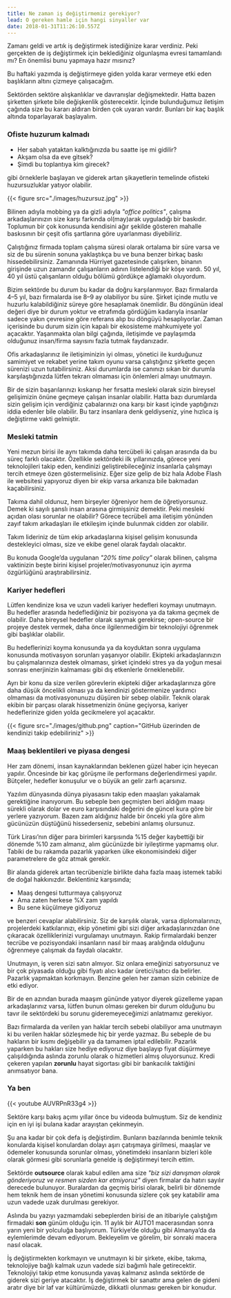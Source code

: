 ```yaml
---
title: Ne zaman iş değiştirmemiz gerekiyor?
lead: O gereken hamle için hangi sinyaller var
date: 2018-01-31T11:26:10.557Z
---
```


Zamanı geldi ve artık iş değiştirmek istediğinize karar verdiniz. Peki gerçekten de iş değiştirmek için beklediğiniz olgunlaşma evresi tamamlandı mı? En önemlisi bunu yapmaya hazır mısınız?

Bu haftaki yazımda iş değiştirmeye giden yolda karar vermeye etki eden başlıkların altını çizmeye çalışacağım.

Sektörden sektöre alışkanlıklar ve davranışlar değişmektedir. Hatta bazen şirketten şirkete bile değişkenlik gösterecektir. İçinde bulunduğumuz iletişim çağında size bu kararı aldıran birden çok uyaran vardır. Bunları bir kaç başlık altında toparlayarak başlayalım.

### Ofiste huzurum kalmadı
* Her sabah yataktan kalktığınızda bu saatte işe mi gidilir?
* Akşam olsa da eve gitsek?
* Şimdi bu toplantıya kim girecek?

gibi örneklerle başlayan ve giderek artan şikayetlerin temelinde ofisteki huzursuzluklar yatıyor olabilir.

{{< figure src="./images/huzursuz.jpg" >}}

Bilinen adıyla mobbing ya da gizli adıyla _"office politics"_, çalışma arkadaşlarınızın size karşı farkında ol(may)arak uyguladığı bir baskıdır. Toplumun bir çok konusunda kendisini ağır şekilde gösteren mahalle baskısının bir çeşit ofis şartlarına göre uyarlanması diyebiliriz.

Çalıştığınız firmada toplam çalışma süresi olarak ortalama bir süre varsa ve siz de bu sürenin sonuna yaklaştıkça bu ve buna benzer birkaç baskı hissedebilirsiniz. Zamanında Hürriyet gazetesinde çalışırken, binanın girişinde uzun zamandır çalışanların adının listelendiği bir köşe vardı. 50 yıl, 40 yıl üstü çalışanların olduğu bölümü gördükçe ağlamaklı oluyordum.

Bizim sektörde bu durum bu kadar da doğru karşılanmıyor. Bazı firmalarda 4–5 yıl, bazı firmalarda ise 8–9 ay olabiliyor bu süre. Şirket içinde mutlu ve huzurlu kalabildiğiniz süreye göre hesaplamak önemlidir. Bu döngünün ideal değeri diye bir durum yoktur ve etrafımda gördüğüm kadarıyla insanlar sadece yakın çevresine göre referans alıp bu döngüyü hesaplıyorlar. Zaman içerisinde bu durum sizin için kapalı bir ekosisteme mahkumiyete yol açacaktır. Yaşanmakta olan bilgi çağında, iletişimde ve paylaşımda olduğunuz insan/firma sayısını fazla tutmak faydanızadır.

Ofis arkadaşlarınız ile iletişiminizin iyi olması, yönetici ile kurduğunuz samimiyet ve rekabet yerine takım oyunu varsa çalıştığınız şirkette geçen sürenizi uzun tutabilirsiniz. Aksi durumlarda ise canınızı sıkan bir durumla karşılaştığınızda lütfen tekrarı olmaması için önlemleri almayı unutmayın.

Bir de sizin başarılarınızı kıskanıp her fırsatta mesleki olarak sizin bireysel gelişimizin önüne geçmeye çalışan insanlar olabilir. Hatta bazı durumlarda sizin gelişim için verdiğiniz çabalarınızı ona karşı bir kasıt içinde yaptığınızı iddia edenler bile olabilir. Bu tarz insanlara denk geldiyseniz, yine hızlıca iş değiştirme vakti gelmiştir.

### Mesleki tatmin

Yeni mezun birisi ile aynı takımda daha tercübeli iki çalışan arasında da bu süreç farklı olacaktır. Özellikle sektördeki ilk yıllarınızda, görece yeni teknolojileri takip eden, kendinizi geliştirebileceğiniz insanlarla çalışmayı tercih etmeye özen göstermelisiniz. Eğer size gelip de biz hala Adobe Flash ile websitesi yapıyoruz diyen bir ekip varsa arkanıza bile bakmadan kaçabilirsiniz.

Takıma dahil oldunuz, hem birşeyler öğreniyor hem de öğretiyorsunuz. Demek ki sayılı şanslı insan arasına girmişsiniz demektir. Peki mesleki açıdan olası sorunlar ne olabilir? Görece tecrübeli ama iletişim yönünden zayıf takım arkadaşları ile etkileşim içinde bulunmak cidden zor olabilir.

Takım lideriniz de tüm ekip arkadaşlarına kişisel gelişim konusunda destekleyici olması, size ve ekibe genel olarak faydalı olacaktır.

Bu konuda Google’da uygulanan _"20% time policy"_ olarak bilinen, çalışma vaktinizin beşte birini kişisel projeler/motivasyonunuz için ayırma özgürlüğünü araştırabilirsiniz.

### Kariyer hedefleri

Lütfen kendinize kısa ve uzun vadeli kariyer hedefleri koymayı unutmayın. Bu hedefler arasında hedeflediğiniz bir pozisyona ya da takıma geçmek de olabilir. Daha bireysel hedefler olarak saymak gerekirse; open-source bir projeye destek vermek, daha önce ilgilenmediğim bir teknolojiyi öğrenmek gibi başlıklar olabilir.

Bu hedeflerinizi koyma konusunda ya da koyduktan sonra uygulama konusunda motivasyon sorunları yaşanıyor olabilir. Ekipteki arkadaşlarınızın bu çalışmalarınıza destek olmaması, şirket içindeki stres ya da yoğun mesai sonrası enerjinizin kalmaması gibi dış etkenlerle örneklenebilir.

Ayrı bir konu da size verilen görevlerin ekipteki diğer arkadaşlarınıza göre daha düşük öncelikli olması ya da kendinizi göstermenize yardımcı olmaması da motivasyonunuzu düşüren bir sebep olabilir. Teknik olarak ekibin bir parçası olarak hissetmenizin önüne geçiyorsa, kariyer hedeflerinize giden yolda gecikmelere yol açacaktır.

{{< figure src="./images/github.png" caption="GitHub üzerinden de kendinizi takip edebiliriniz" >}}

### Maaş beklentileri ve piyasa dengesi

Her zam dönemi, insan kaynaklarından beklenen güzel haber için heyecan yapılır. Öncesinde bir kaç görüşme ile performans değerlendirmesi yapılır. Bütçeler, hedefler konuşulur ve o büyük an gelir zarfı açarsınız.

Yazılım dünyasında dünya piyasasını takip eden maaşları yakalamak gerektiğine inanıyorum. Bu sebeple ben geçmişten beri aldığım maaşı sürekli olarak dolar ve euro karşısındaki değerini de güncel kura göre bir yerlere yazıyorum. Bazen zam aldığınız halde bir önceki yıla göre alım gücünüzün düştüğünü hissederseniz, sebebini anlamış olursunuz.

Türk Lirası’nın diğer para birimleri karşısında %15 değer kaybettiği bir dönemde %10 zam almanız, alım gücünüzde bir iyileştirme yapmamış olur. Tabiki de bu rakamda pazarlık yaparken ülke ekonomisindeki diğer parametrelere de göz atmak gerekir.

Bir alanda giderek artan tecrübenizle birlikte daha fazla maaş istemek tabiki de doğal hakkınızdır. Beklentiniz karşısında;

* Maaş dengesi tutturmaya çalışıyoruz
* Ama zaten herkese %X zam yapıldı
* Bu sene küçülmeye gidiyoruz

ve benzeri cevaplar alabilirsiniz. Siz de karşılık olarak, varsa diplomalarınızı, projelerdeki katkılarınızı, ekip yönetimi gibi sizi diğer arkadaşlarınızdan öne çıkaracak özelliklerinizi vurgulamayı unutmayın. Rakip firmalardaki benzer tecrübe ve pozisyondaki insanların nasıl bir maaş aralığında olduğunu öğrenmeye çalışmak da faydalı olacaktır.

Unutmayın, iş veren sizi satın almıyor. Siz onlara emeğinizi satıyorsunuz ve bir çok piyasada olduğu gibi fiyatı alıcı kadar üretici/satıcı da belirler. Pazarlık yapmaktan korkmayın. Benzine gelen her zaman sizin cebinize de etki ediyor.

Bir de en azından burada maaşım gününde yatıyor diyerek güzelleme yapan arkadaşlarınız varsa, lütfen bunun olması gereken bir durum olduğunu bu tavır ile sektördeki bu sorunu gideremeyeceğimizi anlatmamız gerekiyor.

Bazı firmalarda da verilen yan haklar tercih sebebi olabiliyor ama unutmayın ki bu verilen haklar sözleşmede hiç bir yerde yazmaz. Bu sebeple de bu hakların bir kısmı değişebilir ya da tamamen iptal edilebilir. Pazarlık yaparken bu hakları size hediye ediyoruz diye başlayıp fiyat düşürmeye çalışıldığında aslında zorunlu olarak o hizmetleri almış oluyorsunuz. Kredi çekeren yapılan **zorunlu** hayat sigortası gibi bir bankacılık taktiğini anımsatıyor bana.

### Ya ben

{{< youtube AUVRPnR33g4 >}}

Sektöre karşı bakış açımı yıllar önce bu videoda bulmuştum. Siz de kendiniz için en iyi işi bulana kadar arayıştan çekinmeyin.

Şu ana kadar bir çok defa iş değiştirdim. Bunların bazılarında benimle teknik konularda kişisel konulardan dolayı aşırı çatışmaya girilmesi, maaşlar ve ödemeler konusunda sorunlar olması, yönetimdeki insanların bizleri köle olarak görmesi gibi sorunlarla genelde iş değiştirmeyi tercih ettim.

Sektörde **outsource** olarak kabul edilen ama size _"biz sizi danışman olarak gönderiyoruz ve resmen sizden kar etmiyoruz"_ diyen firmalar da hatırı sayılır derecede bulunuyor. Buralardan da geçmiş birisi olarak, belirli bir dönemde hem teknik hem de insan yönetimi konusunda sizlere çok şey katabilir ama uzun vadede uzak durulması gerekiyor.

Aslında bu yazıyı yazmamdaki sebeplerden birisi de an itibariyle çalıştığım firmadaki **son** günüm olduğu için. 11 aylık bir AUTO1 macerasından sonra yarın yeni bir yolculuğa başlıyorum. Türkiye’de olduğu gibi Almanya’da da eylemlerimde devam ediyorum. Bekleyelim ve görelim, bir sonraki macera nasıl olacak.

İş değiştirmekten korkmayın ve unutmayın ki bir şirkete, ekibe, takıma, teknolojiye bağlı kalmak uzun vadede sizi bağımlı hale getirecektir. Teknolojiyi takip etme konusunda yavaş kalmanız aslında sektörde de giderek sizi geriye atacaktır. İş değiştirmek bir sanattır ama gelen de gideni aratır diye bir laf var kültürümüzde, dikkatli olunması gereken bir konudur.
